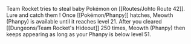 Team Rocket tries to steal baby Pokémon on [[Routes/Johto Route 42]]. Lure and catch them !
Once [[Pokémon/Phanpy]] hatches, Meowth (Phanpy) is available until it reaches level 21.
After you cleared [[Dungeons/Team Rocket's Hideout]] 250 times, Meowth (Phanpy) then keeps appearing as long as your Phanpy is below level 51.